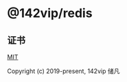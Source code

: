 # @142vip/redis

## 证书

[MIT](https://opensource.org/license/MIT)

Copyright (c) 2019-present, 142vip 储凡

